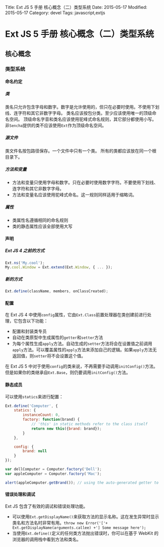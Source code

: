 Title: Ext JS 5 手册 核心概念（二）类型系统
Date: 2015-05-17
Modified: 2015-05-17
Category: devel
Tags: javascript,extjs

# Ext JS 5 手册 核心概念（二）类型系统
## 核心概念
### 类型系统
#### 命名约定
##### 类
类名只允许包含字母和数字。数字是允许使用的，但只在必要时使用。不使用下划线、连字符和其它非数字字母。
类名应该按包分类。至少应该使用唯一的顶级命名空间。
顶级命名字音和类名应该使用驼峰式命名规则，其它部分都使用小写。
非`Sencha`提供的类不应该使用`Ext`作为顶级命名空间。

##### 源文件
类文件名按包路径保存。一个文件中只有一个类。
所有的类都应该放在同一个根目录下。

##### 方法和变量
 - 方法和变量只使用字母和数字。只在必要时使用数字字符。不要使用下划线、连字符和其它非数字字母。
 - 方法和变量名应该使用驼峰式命名。这一规则同样适用于缩略词。

##### 属性
 - 类属性名遵循相同的命名规则
 - 类的静态属性应该全部使用大写

#### 声明
##### Ext JS 4 之前的方式
```javascript
Ext.ns('My.cool');
My.cool.Window = Ext.extend(Ext.Window, { ... });
```
##### 新的方式
```javascript
Ext.define(className, members, onClassCreated);
```

#### 配置
在 Ext JS 4 中使用`config`属性，它由`Ext.Class`前置处理器在类创建前进行处理，它包含以下功能：
 - 配置和封装类专员
 - 自动在类原型中生成属性的`getter`和`setter`方法
 - 为每个属性生成`apply`方法。自动生成的`setter`方法将会在设置值之前调用`apply`方法。可以覆盖属性的`apply`方法来添加自己的逻辑。如果`apply`方法无返回值，则`setter`将不会设置这个值。

在 Ext JS 5 中对于使用`config`的类来说，不再需要手动调用`initConfig()`方法。但是如果你的类继承自`Ext.Base`，则仍要调用`initConfig()`方法。

#### 静态成员
可以使用`statics`来进行配置：
```javascript
Ext.define('Computer', {
    statics: {
        instanceCount: 0,
        factory: function(brand) {
            // 'this' in static methods refer to the class itself
            return new this({brand: brand});
        }
    },

    config: {
        brand: null
    }
});

var dellComputer = Computer.factory('Dell');
var appleComputer = Computer.factory('Mac');

alert(appleComputer.getBrand()); // using the auto-generated getter to get the value of a config property. Alerts "Mac"
```

#### 错误处理和调试
Ext JS 包含了有效的调试和错误处理功能。
 - 可以使用`Ext.getDisplayName()`来获取方法的显示名称。这在发生异常时显示类名和方法名时非常有用。`throw new Error('['+ Ext.getDisplayName(arguments.callee) +'] Some message here');`
 - 当使用`Ext.define()`定义的任何类方法抛出错误时，你可以在基于 WebKit 的浏览器的调用栈中看到方法和类名。
